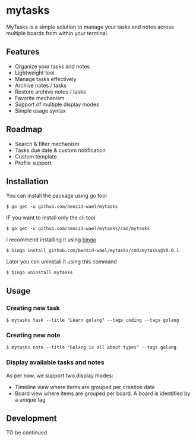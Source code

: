 # mytasks
 MyTasks is a simple solution to manage your tasks and notes across multiple boards from within your terminal.

## Features
 - Organize your tasks and notes
 - Lightweight tool
 - Manage tasks effectively
 - Archive notes / tasks
 - Restore archive notes / tasks
 - Favorite mechanism
 - Support of multiple display modes
 - Simple usage syntax

## Roadmap
 - Search & filter mechanism
 - Tasks due date & custom notification
 - Custom template
 - Profile support

## Installation
 
 You can install the package using go tool
 
 ```shell script
$ go get -u github.com/benzid-wael/mytasks
```

IF you want to install only the cli tool
 
 ```shell script
$ go get -u github.com/benzid-wael/mytasks/cmd/mytasks
```

I recommend installing it using [bingo](https://github.com/TekWizely/bingo)
 
 ```shell script
$ bingo install github.com/benzid-wael/mytasks/cmd/mytasks@v0.0.1
```

Later you can uninstall it using this command
 
 ```shell script
$ bingo uninstall mytasks
```

## Usage

### Creating new task

 ```shell script
$ mytasks task --title "Learn golang" --tags coding --tags golang 
```


### Creating new note

 ```shell script
$ mytasks note --title "Golang is all about types" --tags golang 
```

### Display available tasks and notes

As per now, we support two display modes:

* Timeline view where items are grouped per creation date
* Board view where items are grouped per board. A board is identified by a unique tag


## Development
TO be continued